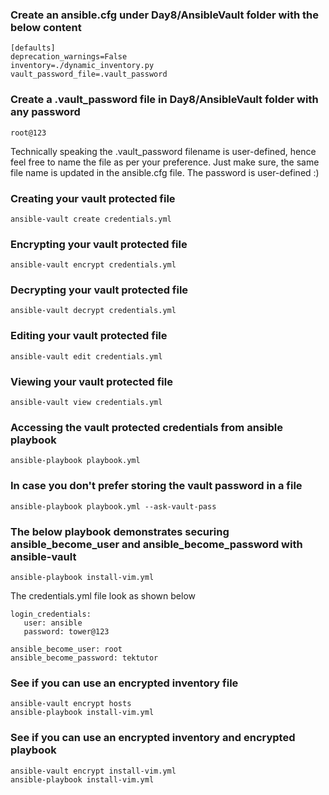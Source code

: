 ### Create an ansible.cfg under Day8/AnsibleVault folder with the below content
```
[defaults]
deprecation_warnings=False
inventory=./dynamic_inventory.py
vault_password_file=.vault_password
```

### Create a .vault_password file in Day8/AnsibleVault folder with any password
```
root@123
```
Technically speaking the .vault_password filename is user-defined, hence feel free to name the file as per your preference. 
Just make sure, the same file name is updated in the ansible.cfg file. The password is user-defined :)

### Creating your vault protected file
```
ansible-vault create credentials.yml
```

### Encrypting your vault protected file
```
ansible-vault encrypt credentials.yml
```

### Decrypting your vault protected file
```
ansible-vault decrypt credentials.yml
```

### Editing your vault protected file
```
ansible-vault edit credentials.yml
```

### Viewing your vault protected file
```
ansible-vault view credentials.yml
```

### Accessing the vault protected credentials from ansible playbook
```
ansible-playbook playbook.yml
```

### In case you don't prefer storing the vault password in a file
```
ansible-playbook playbook.yml --ask-vault-pass
```

### The below playbook demonstrates securing ansible_become_user and ansible_become_password with ansible-vault
```
ansible-playbook install-vim.yml 
```
The credentials.yml file look as shown below
```
login_credentials:
   user: ansible
   password: tower@123

ansible_become_user: root
ansible_become_password: tektutor 
```

### See if you can use an encrypted inventory file
```
ansible-vault encrypt hosts
ansible-playbook install-vim.yml
```

### See if you can use an encrypted inventory and encrypted playbook
```
ansible-vault encrypt install-vim.yml
ansible-playbook install-vim.yml
```

